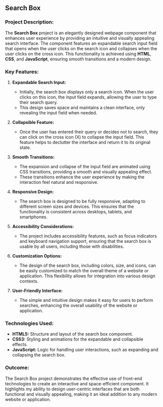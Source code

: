 ## Search Box

### Project Description:

The **Search Box** project is an elegantly designed webpage component that enhances user experience by providing an intuitive and visually appealing search interface. The component features an expandable search input field that opens when the user clicks on the search icon and collapses when the user clicks on the cross icon. This functionality is achieved using **HTML**, **CSS**, and **JavaScript**, ensuring smooth transitions and a modern design.

### Key Features:

1. **Expandable Search Input:**
   - Initially, the search box displays only a search icon. When the user clicks on this icon, the input field expands, allowing the user to type their search query.
   - This design saves space and maintains a clean interface, only revealing the input field when needed.

2. **Collapsible Feature:**
   - Once the user has entered their query or decides not to search, they can click on the cross icon (X) to collapse the input field. This feature helps to declutter the interface and return it to its original state.

3. **Smooth Transitions:**
   - The expansion and collapse of the input field are animated using CSS transitions, providing a smooth and visually appealing effect.
   - These transitions enhance the user experience by making the interaction feel natural and responsive.

4. **Responsive Design:**
   - The search box is designed to be fully responsive, adapting to different screen sizes and devices. This ensures that the functionality is consistent across desktops, tablets, and smartphones.

5. **Accessibility Considerations:**
   - The project includes accessibility features, such as focus indicators and keyboard navigation support, ensuring that the search box is usable by all users, including those with disabilities.

6. **Customization Options:**
   - The design of the search box, including colors, size, and icons, can be easily customized to match the overall theme of a website or application. This flexibility allows for integration into various design contexts.

7. **User-Friendly Interface:**
   - The simple and intuitive design makes it easy for users to perform searches, enhancing the overall usability of the website or application.

### Technologies Used:

- **HTML5:** Structure and layout of the search box component.
- **CSS3:** Styling and animations for the expandable and collapsible effects.
- **JavaScript:** Logic for handling user interactions, such as expanding and collapsing the search box.

### Outcome:

The Search Box project demonstrates the effective use of front-end technologies to create an interactive and space-efficient component. It highlights my ability to design user-centric interfaces that are both functional and visually appealing, making it an ideal addition to any modern website or application.
